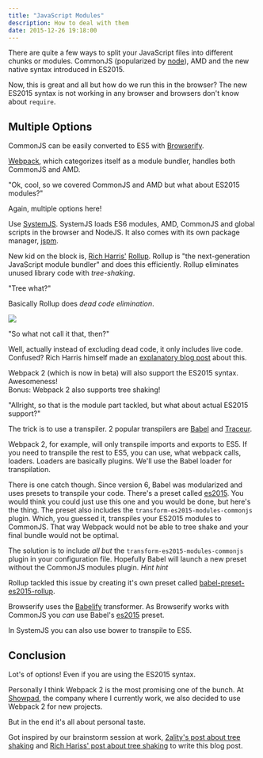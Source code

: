 ```yaml
---
title: "JavaScript Modules"
description: How to deal with them
date: 2015-12-26 19:18:00
---
```


There are quite a few ways to split your JavaScript files into different chunks or modules.
CommonJS (popularized by [node](https://nodejs.org)), AMD and the new native syntax introduced in ES2015.

Now, this is great and all but how do we run this in the browser? The new ES2015 syntax is not working in any browser and browsers don't know about `require`.

## Multiple Options

CommonJS can be easily converted to ES5 with [Browserify](http://browserify.org/).

[Webpack](http://webpack.github.io/), which categorizes itself as a module bundler, handles both CommonJS and AMD.

"Ok, cool, so we covered CommonJS and AMD but what about ES2015 modules?"

Again, multiple options here!

Use [SystemJS](https://github.com/systemjs/systemjs). SystemJS loads ES6 modules, AMD, CommonJS and global scripts in the browser and NodeJS.
It also comes with its own package manager, [jspm](http://jspm.io/).

New kid on the block is, [Rich Harris'](https://github.com/Rich-Harris) [Rollup](http://rollupjs.org). Rollup is "the next-generation JavaScript module bundler" and does this efficiently. Rollup eliminates unused library code with *tree-shaking*.

"Tree what?"

Basically Rollup does *dead code elimination*.

<img class="x2 center" src="{{ site.baseurl }}assets/images/tree.png" />

"So what not call it that, then?"

Well, actually instead of excluding dead code, it only includes live code. Confused? Rich Harris himself made an [explanatory blog post](https://medium.com/@Rich_Harris/tree-shaking-versus-dead-code-elimination-d3765df85c80) about this.

Webpack 2 (which is now in beta) will also support the ES2015 syntax. Awesomeness!    
Bonus: Webpack 2 also supports tree shaking!

"Allright, so that is the module part tackled, but what about actual ES2015 support?"

The trick is to use a transpiler. 2 popular transpilers are [Babel](http://babeljs.io) and [Traceur](https://github.com/google/traceur-compiler).

Webpack 2, for example, will only transpile imports and exports to ES5. If you need to transpile the rest to ES5, you can use, what webpack calls, loaders. Loaders are basically plugins.
We'll use the Babel loader for transpilation.

There is one catch though. Since version 6, Babel was modularized and uses presets to transpile your code.
There's a preset called [es2015](http://babeljs.io/docs/plugins/preset-es2015/). You would think you could just use this one and you would be done, but here's the thing. The preset also includes the `transform-es2015-modules-commonjs` plugin. Which, you guessed it, transpiles your ES2015 modules to CommonJS.
That way Webpack would not be able to tree shake and your final bundle would not be optimal.

The solution is to include *all but* the `transform-es2015-modules-commonjs` plugin in your configuration file.
Hopefully Babel will launch a new preset without the CommonJS modules plugin. *Hint hint*

Rollup tackled this issue by creating it's own preset called [babel-preset-es2015-rollup](https://github.com/rollup/babel-preset-es2015-rollup).

Browserify uses the [Babelify](https://github.com/babel/babelify) transformer. As Browserify works with CommonJS you *can* use Babel's [es2015](http://babeljs.io/docs/plugins/preset-es2015/) preset.

In SystemJS you can also use bower to transpile to ES5.

## Conclusion
Lot's of options! Even if you are using the ES2015 syntax.

Personally I think Webpack 2 is the most promising one of the bunch. At [Showpad](http://www.showpad.com), the company where I currently work, we also decided to use Webpack 2 for new projects.

But in the end it's all about personal taste.

Got inspired by our brainstorm session at work, [2ality's post about tree shaking](http://www.2ality.com/2015/12/webpack-tree-shaking.html) and [Rich Hariss' post about tree shaking](https://medium.com/@Rich_Harris/tree-shaking-versus-dead-code-elimination-d3765df85c80) to write this blog post.
